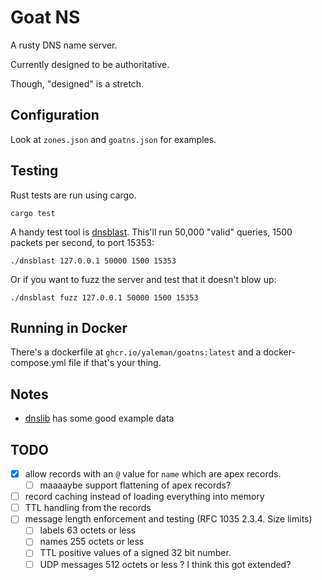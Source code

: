 # Goat NS

A rusty DNS name server.

Currently designed to be authoritative.

Though, "designed" is a stretch.

## Configuration

Look at `zones.json` and `goatns.json` for examples.

## Testing


Rust tests are run using cargo.

```shell
cargo test
```

A handy test tool is [dnsblast](https://github.com/jedisct1/dnsblast). This'll run 50,000 "valid" queries, 1500 packets per second, to port 15353:

```shell
./dnsblast 127.0.0.1 50000 1500 15353
```

Or if you want to fuzz the server and test that it doesn't blow up:

```shell
./dnsblast fuzz 127.0.0.1 50000 1500 15353
```

## Running in Docker

There's a dockerfile at `ghcr.io/yaleman/goatns:latest` and a docker-compose.yml file if that's your thing.

## Notes

- [dnslib](https://github.com/paulc/dnslib/) has some good example data



## TODO 

- [x] allow records with an `@` value for `name` which are apex records.
  - [ ] maaaaybe support flattening of apex records?
- [ ] record caching instead of loading everything into memory
- [ ] TTL handling from the records
- [ ] message length enforcement and testing (RFC 1035 2.3.4. Size limits)
  - [ ] labels          63 octets or less
  - [ ] names           255 octets or less
  - [ ] TTL             positive values of a signed 32 bit number.
  - [ ] UDP messages    512 octets or less ? I think this got extended?
